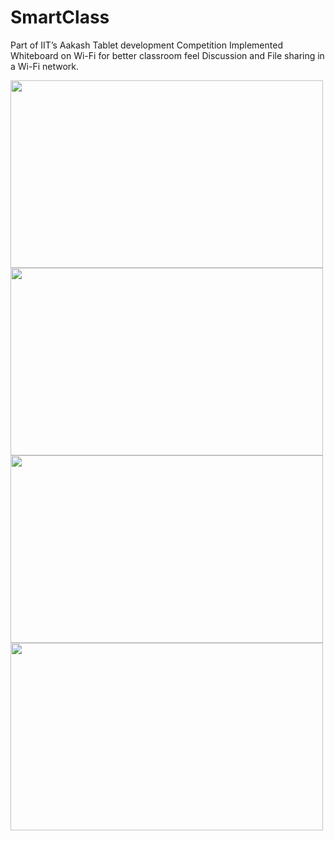 # SmartClass

Part of IIT’s  Aakash Tablet development Competition
Implemented Whiteboard on Wi-Fi for better classroom feel
Discussion and File sharing in a Wi-Fi network.

<img src="smartclass_chat.png" width="500" height="300">
<img src="smartclass_dash.png" width="500" height="300">
<img src="smartclass_help.png" width="500" height="300">
<img src="smartclass_wb.png" width="500" height="300">
